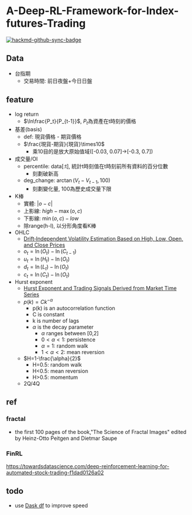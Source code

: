 # A-Deep-RL-Framework-for-Index-futures-Trading

[![hackmd-github-sync-badge](https://hackmd.io/xuu0j4MlSZqIQR_hB9VxhQ/badge)](https://hackmd.io/xuu0j4MlSZqIQR_hB9VxhQ)

## Data
- 台指期
    - 交易時間: 前日夜盤+今日日盤

## feature
- log return
    - $\ln\frac{P_t}{P_{t-1}}$, $P_t$為資產在t時刻的價格
- 基差(basis)
    - def: 現貨價格 - 期貨價格
    - $\frac{現貨-期貨}{現貨}\times10$
        - 乘10目的是放大原始值域([-0.03, 0.07]->[-0.3, 0.7])
- 成交量/OI
    - percentile: data[:t], 統計t時刻值在t時刻前所有資料的百分位數
        - 刻劃破新高
    - deg_change: $\arctan(V_t-V_{t-1}, 100)$
        - 刻劃變化量, 100為歷史成交量下限
- K棒
    - 實體: $|o-c|$
    - 上影線: $high-\max(o, c)$
    - 下影線: $\min(o,c)-low$
    - 除range(h-l), 以分形角度看K棒
- OHLC
    - [Drift‐Independent Volatility Estimation Based on High, Low, Open, and Close Prices](https://www.jstor.org/stable/10.1086/209650?seq=1#metadata_info_tab_contents)
    - $o_t = \ln(O_t)-\ln(C_{t-1})$
    - $u_t = \ln(H_t)-\ln(O_t)$
    - $d_t = \ln(L_t)-\ln(O_t)$
    - $c_t = \ln(C_t)-\ln(O_t)$
- Hurst exponent
    - [Hurst Exponent and Trading Signals Derived from Market Time Series](https://www.scitepress.org/Papers/2018/66670/66670.pdf)
    - $p(k) = Ck^{-\alpha}$
        - p(k) is an autocorrelation function
        - C is constant
        - k is number of lags
        - $\alpha$ is the decay parameter
            - $\alpha$ ranges between [0,2]
            - $0<\alpha<1$: persistence
            - $\alpha=1$: random walk
            - $1<\alpha<2$: mean reversion
    - $H=1-\frac{\alpha}{2}$
        - H=0.5: random walk
        - H<0.5: mean reversion
        - H>0.5: momentum
    - 2Q/4Q

## ref
### fractal
- the first 100 pages of the book,"The Science of Fractal Images" edited by Heinz-Otto Peitgen and Dietmar Saupe

### FinRL
https://towardsdatascience.com/deep-reinforcement-learning-for-automated-stock-trading-f1dad0126a02

## todo
- use [Dask df](https://examples.dask.org/dataframe.html) to improve speed